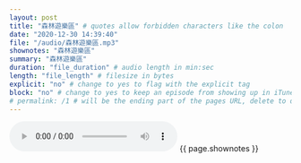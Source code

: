 ```yaml
---
layout: post
title: "森林遊樂區" # quotes allow forbidden characters like the colon
date: "2020-12-30 14:39:40"
file: "/audio/森林遊樂區.mp3"
shownotes: "森林遊樂區"
summary: "森林遊樂區"
duration: "file_duration" # audio length in min:sec
length: "file_length" # filesize in bytes
explicit: "no" # change to yes to flag with the explicit tag
block: "no" # change to yes to keep an episode from showing up in iTunes
# permalink: /1 # will be the ending part of the pages URL, delete to default to the title
---
```


<audio controls>
<source src="{{site.url}}{{site.baseurl}}{{ page.file }}" type="audio/x-mp3">
Your browser does not support the audio element.
</audio>
{{ page.shownotes }}
